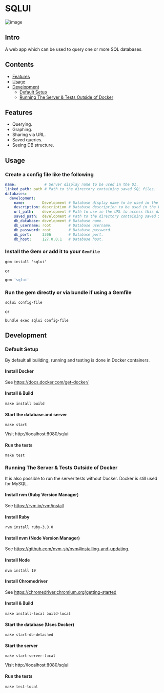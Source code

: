 # SQLUI

![image](https://user-images.githubusercontent.com/9117775/196360285-c034ba6a-e4f2-410b-b157-6f567811cfd6.png)

## Intro

A web app which can be used to query one or more SQL databases.

## Contents

- [Features](#features)
- [Usage](#usage)
- [Development](#development)
  + [Default Setup](#default-setup)
  + [Running The Server & Tests Outside of Docker](#running-the-server--tests-outside-of-docker)

## Features

- Querying.
- Graphing.
- Sharing via URL.
- Saved queries.
- Seeing DB structure.

## Usage

### Create a config file like the following

```yaml
name:             # Server display name to be used in the UI.
linked_path: path # Path to the directory containing saved SQL files.
databases:
  development:
    name:        Development # Database display name to be used in the UI.
    description: description # Database description to be used in the UI.
    url_path:    development # Path to use in the URL to access this database.
    saved_path:  development # Path to the directory containing saved SQL files.
    db_database: development # Database name.
    db_username: root        # Database username.
    db_password: root        # Database password.
    db_port:     3306        # Database port.
    db_host:     127.0.0.1   # Database host.
```

### Install the Gem or add it to your `Gemfile`

```shell
gem install 'sqlui'
```

or

```ruby
gem 'sqlui'
```

### Run the gem directly or via bundle if using a Gemfile

```shell
sqlui config-file
```

or

```shell
bundle exec sqlui config-file
```

## Development

### Default Setup

By default all building, running and testing is done in Docker containers.

#### Install Docker

See https://docs.docker.com/get-docker/

#### Install & Build

```shell
make install build
```

#### Start the database and server

```shell
make start
```

Visit http://localhost:8080/sqlui

#### Run the tests

```shell
make test
```

### Running The Server & Tests Outside of Docker

It is also possible to run the server tests without Docker. Docker is still used for MySQL.

#### Install rvm (Ruby Version Manager)

See https://rvm.io/rvm/install

#### Install Ruby

```shell
rvm install ruby-3.0.0
```

#### Install nvm (Node Version Manager)

See https://github.com/nvm-sh/nvm#installing-and-updating.

#### Install Node

```shell
nvm install 19
```

#### Install Chromedriver

See https://chromedriver.chromium.org/getting-started

#### Install & Build

```shell
make install-local build-local
```

#### Start the database (Uses Docker)

```shell
make start-db-detached
```

#### Start the server

```shell
make start-server-local
```

Visit http://localhost:8080/sqlui

#### Run the tests

```shell
make test-local
```
